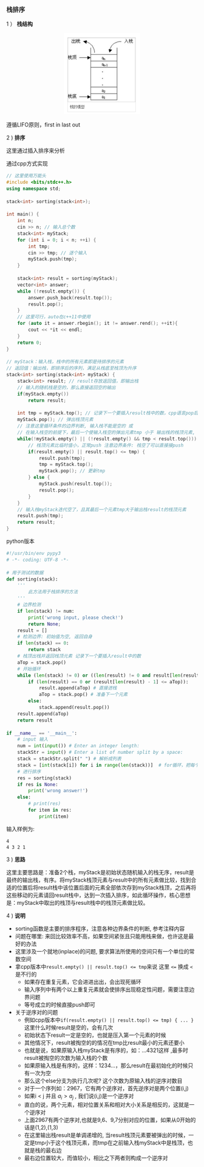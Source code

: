 ### 栈排序

1 ） **栈结构**

<div align=center>
    <img width='200' src='./screenshot/3.png' />
</div>

遵循LIFO原则，first in last out

2 ) **排序**

这里通过插入排序来分析

通过cpp方式实现

```cpp
// 这里使用万能头
#include <bits/stdc++.h>
using namespace std;

stack<int> sorting(stack<int>);

int main() {
    int n;
    cin >> n; // 输入总个数
    stack<int> myStack;
    for (int i = 0; i < n; ++i) {
        int tmp;
        cin >> tmp; // 逐个输入
        myStack.push(tmp);
    }

    stack<int> result = sorting(myStack);
    vector<int> answer;
    while (!result.empty()) {
        answer.push_back(result.top());
        result.pop();
    }
    // 这里可行，auto在c++11中使用
    for (auto it = answer.rbegin(); it != answer.rend(); ++it){
        cout << *it << endl;
    }
    return 0;
}

// myStack：输入栈，栈中的所有元素即是待排序的元素
// 返回值：输出栈，即排序后的序列，满足从栈底至栈顶为升序
stack<int> sorting(stack<int> myStack) {
    stack<int> result; // result存放返回值，即输出栈
    // 输入的随机栈是空的，那么直接返回空的输出
    if(myStack.empty())
        return result;

    int tmp = myStack.top(); // 记录下一个要插入result栈中的数，cpp语言pop后不会返回，通过pop获取栈顶元素
    myStack.pop(); // 弹出栈顶元素
    // 注意这里循环条件的边界判断, 输入栈不能是空的 或 
    // 在输入栈空的前提下，最后一个使输入栈空的弹出元素tmp 小于 输出栈的栈顶元素, 最后一次满足循环条件
    while(!myStack.empty() || (!result.empty() && tmp < result.top())) {
        // 栈顶元素比临时值小，正常push 注意边界条件: 栈空了可以直接接push
        if(result.empty() || result.top() <= tmp) {
            result.push(tmp);
            tmp = myStack.top();
            myStack.pop(); // 更新tmp
        } else {
            myStack.push(result.top());
            result.pop();
        }
    }
    // 输入栈myStack迭代空了，且其最后一个元素tmp大于输出栈result的栈顶元素
    result.push(tmp);
    return result;
}
```

python版本

```python
#!/usr/bin/env pypy3
# -*- coding: UTF-8 -*-

# 用于测试的数据
def sorting(stack):
    '''
        此方法用于栈排序的方法
    '''
    # 边界检测
    if len(stack) != num:
        print('wrong input, please check!')
        return None;
    result = []
    # 检测边界: 初始值为空, 返回自身
    if len(stack) == 0:
        return stack
    # 栈顶出栈并返回栈顶元素 记录下一个要插入result中的数
    aTop = stack.pop()
    # 开始循环
    while (len(stack) != 0) or ((len(result) != 0 and result[len(result) - 1] > aTop)):
        if (len(result) == 0 or (result[len(result) - 1] <= aTop)):
            result.append(aTop) # 直接进栈
            aTop = stack.pop() # 准备下一个元素
        else:
            stack.append(result.pop())
    result.append(aTop)
    return result

if __name__ == '__main__':
    # input 输入
    num = int(input()) # Enter an integer length: 
    stackStr = input() # Enter a list of number split by a space: 
    stack = stackStr.split(" ") # 解析成列表
    stack = [int(stack[i]) for i in range(len(stack))]  # for循环，把每个字符转成int值
    # 进行排序
    res = sorting(stack)
    if res is None:
        print('wrong answer!')
    else:
        # print(res)
        for item in res:
            print(item)
```

输入样例为:

```shell
4
4 3 2 1
```

3 ) **思路**

这里主要思路是：准备2个栈，myStack是初始状态随机输入的栈无序，result是最终的输出栈，有序。将myStack栈顶元素与result中的所有元素做比较，找到合适的位置后将result栈中该位置后面的元素全部依次存到myStack栈顶，之后再将这些移动的元素请回result栈中，达到一次插入排序，如此循环操作，核心思想是：myStack中取出的栈顶与result栈中的栈顶元素做比较。

4 ) **说明**

- sorting函数是主要的排序程序，注意各种边界条件的判断, 参考注释内容
- 问题在哪里: 来回比较效率不高，如果空间紧张且只能用栈来做，也许这是最好的办法
- 这里涉及一个就地(inplace)的问题, 要求算法所使用的空间只有一个单位的常数空间
- 拿cpp版本中`result.empty() || result.top() <= tmp`来说 这里 `<=` 换成 `<` 是不行的
    * 如果存在重复元素，它会进进出出，会出现死循环
    * 输入序列中有两个以上重复元素就会使排序出现稳定性问题，需要注意边界问题
    * 等号成立的时候直接push即可
- 关于逆序对的问题
    * 例如cpp版本中`if(result.empty() || result.top() <= tmp) { ... }` 这里什么时候result是空的，会有几次
    * 初始状态下result一定是空的，也就是压入第一个元素的时候
    * 其他情况下，result被掏空的的情况在tmp比result最小的元素还要小
    * 也就是说，如果原输入栈myStack是有序的，如：...4321这样 ,最多时result被掏空的次数为输入栈的个数
    * 如果原输入栈是有序的，这样：1234...，那么result在最初始化的时候只有一次为空
    * 那么这个else分支为执行几次呢? 这个次数为原输入栈的逆序对数目
    * 对于一个序列如：2967，它有两个逆序对，首先逆序对是两个位置(i,j)
    * 如果i < j 并且 $a_i > a_j$ , 我们说(i,j)是一个逆序对
    * 直白的说，两个元素，相对位置关系和相对大小关系是相反的，这就是一个逆序对
    * 上面2967有两个逆序对,也就是9,6、9,7分别对应的位置，如果从0开始的话是(1,2),(1,3)
    * 在这里输出栈result是单调递增的, 当result栈顶元素要被弹出的时候，一定是tmp小于这个栈顶元素，而tmp在之前输入栈myStack中是栈顶，也就是栈的最右边
    * 最右边位置较大，而值较小，相比之下两者则构成一个逆序对